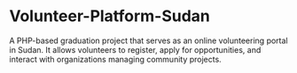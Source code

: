 # Volunteer-Platform-Sudan
A PHP-based graduation project that serves as an online volunteering portal in Sudan. It allows volunteers to register, apply for opportunities, and interact with organizations managing community projects.
